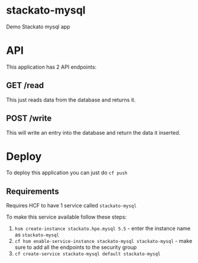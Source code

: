 # stackato-mysql
Demo Stackato mysql app

# API 
This application has 2 API endpoints:

## GET /read
This just reads data from the database and returns it.

## POST /write
This will write an entry into the database and return the data it inserted.

# Deploy
To deploy this application you can just do `cf push`

## Requirements
Requires HCF to have 1 service called `stackato-mysql`

To make this service available follow these steps:
1. `hsm create-instance stackato.hpe.mysql 5.5` - enter the instance name as `stackato-mysql`
2. `cf hsm enable-service-instance stackato-mysql stackato-mysql` - make sure to add all the endpoints to the security group 
3. `cf create-service stackato-mysql default stackato-mysql`
